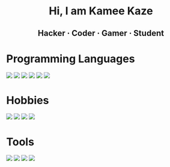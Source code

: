 <h1 align="center"> Hi, I am Kamee Kaze </h1>


<h2 align="center">  Hacker · Coder · Gamer · Student </h2>

#

# Programming Languages

<img src="https://img.shields.io/badge/Python-ffc107?style=for-the-badge&logo=python&logoColor=blue">
<img src="https://img.shields.io/badge/HTML5-E34F26?style=for-the-badge&logo=html5&logoColor=white">
<img src="https://img.shields.io/badge/CSS-1572B6?style=for-the-badge&logo=css3&logoColor=white">
<img src="https://img.shields.io/badge/JavaScript-F7DF1E?style=for-the-badge&logo=javascript&logoColor=black">
<img src="https://img.shields.io/badge/Bash-3e484a?style=for-the-badge&logo=gnubash&logoColor=green">
<img src="https://img.shields.io/badge/Golang-5ac9e2?style=for-the-badge&logo=go&logoColor=white">

# Hobbies

<img src="https://img.shields.io/badge/Arduino-00989d?style=for-the-badge&logo=arduino&logoColor=orange">
<img src="https://img.shields.io/badge/Tryhackme-c11111?style=for-the-badge&logo=tryhackme&logoColor=black">
<img src="https://img.shields.io/badge/Hackthebox-1e2126?style=for-the-badge&logo=hackthebox&logoColor=green">
<img src="https://img.shields.io/badge/Gaming-004098?style=for-the-badge&logo=playstation&logoColor=white">

# Tools
<img src="https://img.shields.io/badge/GitHub-f3521e?style=for-the-badge&logo=github&logoColor=black">
<img src="https://img.shields.io/badge/Docker-2CA5E0?style=for-the-badge&logo=docker&logoColor=white">
<img src="https://img.shields.io/badge/Linux-feb101?style=for-the-badge&logo=linux&logoColor=black">

<img src="https://img.shields.io/badge/Artix-1793D1?style=for-the-badge&logo=artixlinux&logoColor=white">
